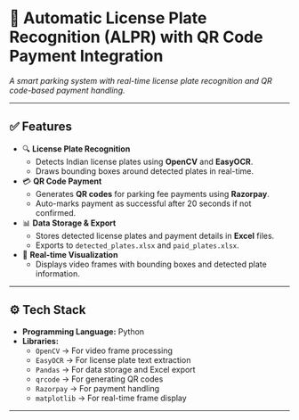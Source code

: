 # 🚗 Automatic License Plate Recognition (ALPR) with QR Code Payment Integration

*A smart parking system with real-time license plate recognition and QR code-based payment handling.*

---

## ✅ Features

- 🔍 **License Plate Recognition**
    - Detects Indian license plates using **OpenCV** and **EasyOCR**.
    - Draws bounding boxes around detected plates in real-time.
- 💳 **QR Code Payment**
    - Generates **QR codes** for parking fee payments using **Razorpay**.
    - Auto-marks payment as successful after 20 seconds if not confirmed.
- 📊 **Data Storage & Export**
    - Stores detected license plates and payment details in **Excel** files.
    - Exports to `detected_plates.xlsx` and `paid_plates.xlsx`.
- 🎥 **Real-time Visualization**
    - Displays video frames with bounding boxes and detected plate information.

---

## ⚙️ Tech Stack

- **Programming Language:** Python  
- **Libraries:** 
    - `OpenCV` → For video frame processing  
    - `EasyOCR` → For license plate text extraction  
    - `Pandas` → For data storage and Excel export  
    - `qrcode` → For generating QR codes  
    - `Razorpay` → For payment handling  
    - `matplotlib` → For real-time frame display  

---
